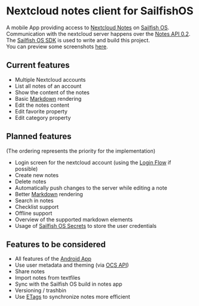 # Nextcloud notes client for SailfishOS

A mobile App providing access to [Nextcloud Notes](https://github.com/nextcloud/notes) on [Sailfish OS](https://sailfishos.org).  
Communication with the nextcloud server happens over the [Notes API 0.2](https://github.com/nextcloud/notes/wiki/API-0.2).  
The [Sailfish OS SDK](https://sailfishos.org/wiki/Application_SDK) is used to write and build this project.  
You can preview some screenshots [here](https://www.scharel.name/harbour/nextcloudnotes/).

## Current features

- Multiple Nextcloud accounts
- List all notes of an account
- Show the content of the notes
- Basic [Markdown](https://en.wikipedia.org/wiki/Markdown) rendering
- Edit the notes content
- Edit favorite property
- Edit category property

## Planned features

(The ordering represents the priority for the implementation)
- Login screen for the nextcloud account (using the [Login Flow](https://docs.nextcloud.com/server/14/developer_manual/client_apis/LoginFlow/index.html) if possible)
- Create new notes
- Delete notes
- Automatically push changes to the server while editing a note
- Better [Markdown](https://en.wikipedia.org/wiki/Markdown) rendering
- Search in notes
- Checklist support
- Offline support
- Overview of the supported markdown elements
- Usage of [Sailfish OS Secrets](https://sailfishos.org/wiki/Secrets_and_Crypto) to store the user credentials

## Features to be considered

- All features of the [Android App](https://github.com/stefan-niedermann/nextcloud-notes)
- Use user metadata and theming (via [OCS API](https://docs.nextcloud.com/server/14/developer_manual/client_apis/OCS/index.html))
- Share notes
- Import notes from textfiles
- Sync with the Sailfish OS build in notes app
- Versioning / trashbin
- Use [ETags](https://de.wikipedia.org/wiki/HTTP_ETag) to synchronize notes more efficient
